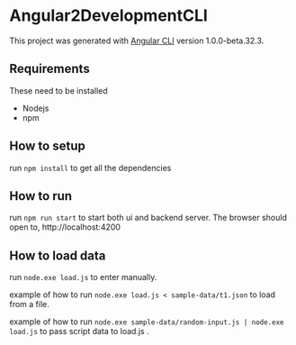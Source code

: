 # Angular2DevelopmentCLI

This project was generated with [Angular CLI](https://github.com/angular/angular-cli) version 1.0.0-beta.32.3.

## Requirements
These need to be installed 
* Nodejs
* npm

## How to setup
run `npm install` to get all the dependencies

## How to run
run `npm run start` to start both ui and backend server. The browser should open to, http://localhost:4200

## How to load data
run `node.exe load.js` to enter manually.

example of how to run `node.exe load.js < sample-data/t1.json` to load from a file.

example of how to run `node.exe sample-data/random-input.js | node.exe load.js` to pass script data to load.js .
